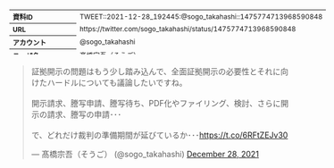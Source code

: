 <table style="font-size: 9pt; width: 610px; margin-bottom: 20px; height: 80px;">
<tbody>
    <tr>
        <th align=left>資料ID</th>
        <td align=left>TWEET::2021-12-28_192445:@sogo_takahashi::1475774713968590848</td>
    </tr>
    <tr>
        <th align=left>URL</th>
        <td align=left>https://twitter.com/sogo_takahashi/status/1475774713968590848</td>
    </tr>
    <tr>
        <th align=left>アカウント</th>
        <td align=left>@sogo_takahashi</td>
    </tr>
    <tr>
        <th align=left>ユーザ名</th>
        <td align=left>髙橋宗吾（そうご）</td>
    </tr>
    <tr>
        <th align=left>ツイートの記録日時</th>
        <td align=left>created_at 2022-08-26_0451</td>
    </tr>
</tbody>
</table>
<blockquote class="twitter-tweet" data-width="450"  data-lang="ja"><p lang="ja" dir="ltr">証拠開示の問題はもう少し踏み込んで、全面証拠開示の必要性とそれに向けたハードルについても議論したいですね。<br><br>開示請求、謄写申請、謄写待ち、PDF化やファイリング、検討、さらに開示の請求、謄写の申請･･･<br><br>で、どれだけ裁判の準備期間が延びているか･･･<a href="https://t.co/6RFtZEJv30">https://t.co/6RFtZEJv30</a></p>&mdash; 髙橋宗吾（そうご） (@sogo_takahashi) <a href="https://twitter.com/sogo_takahashi/status/1475774713968590848?ref_src=twsrc%5Etfw">December 28, 2021</a></blockquote>
<script async src="https://platform.twitter.com/widgets.js" charset="utf-8"></script>


